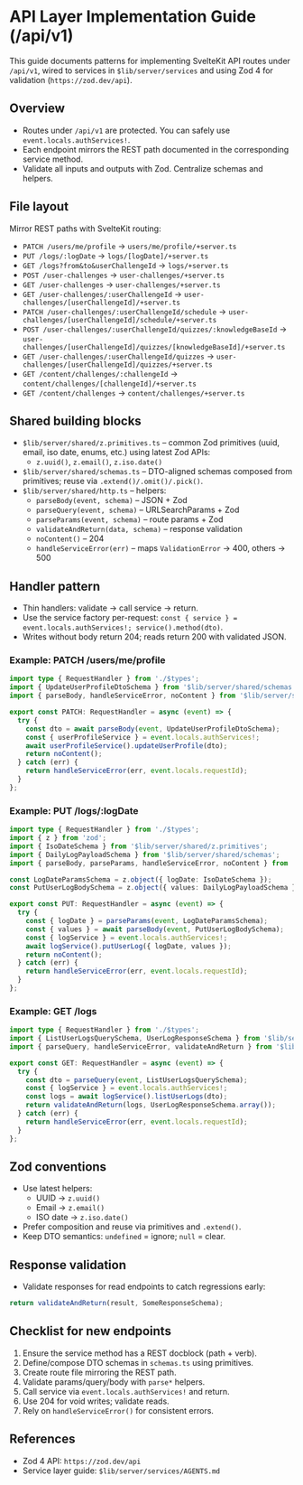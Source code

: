 # API Layer Implementation Guide (/api/v1)

This guide documents patterns for implementing SvelteKit API routes under `/api/v1`, wired to services in `$lib/server/services` and using Zod 4 for validation (`https://zod.dev/api`).

## Overview

- Routes under `/api/v1` are protected. You can safely use `event.locals.authServices!`.
- Each endpoint mirrors the REST path documented in the corresponding service method.
- Validate all inputs and outputs with Zod. Centralize schemas and helpers.

## File layout

Mirror REST paths with SvelteKit routing:
- `PATCH /users/me/profile` → `users/me/profile/+server.ts`
- `PUT /logs/:logDate` → `logs/[logDate]/+server.ts`
- `GET /logs?from&to&userChallengeId` → `logs/+server.ts`
- `POST /user-challenges` → `user-challenges/+server.ts`
- `GET /user-challenges` → `user-challenges/+server.ts`
- `GET /user-challenges/:userChallengeId` → `user-challenges/[userChallengeId]/+server.ts`
- `PATCH /user-challenges/:userChallengeId/schedule` → `user-challenges/[userChallengeId]/schedule/+server.ts`
- `POST /user-challenges/:userChallengeId/quizzes/:knowledgeBaseId` → `user-challenges/[userChallengeId]/quizzes/[knowledgeBaseId]/+server.ts`
- `GET /user-challenges/:userChallengeId/quizzes` → `user-challenges/[userChallengeId]/quizzes/+server.ts`
- `GET /content/challenges/:challengeId` → `content/challenges/[challengeId]/+server.ts`
- `GET /content/challenges` → `content/challenges/+server.ts`

## Shared building blocks

- `$lib/server/shared/z.primitives.ts` – common Zod primitives (uuid, email, iso date, enums, etc.) using latest Zod APIs:
  - `z.uuid()`, `z.email()`, `z.iso.date()`
- `$lib/server/shared/schemas.ts` – DTO-aligned schemas composed from primitives; reuse via `.extend()/.omit()/.pick()`.
- `$lib/server/shared/http.ts` – helpers:
  - `parseBody(event, schema)` – JSON + Zod
  - `parseQuery(event, schema)` – URLSearchParams + Zod
  - `parseParams(event, schema)` – route params + Zod
  - `validateAndReturn(data, schema)` – response validation
  - `noContent()` – 204
  - `handleServiceError(err)` – maps `ValidationError` → 400, others → 500

## Handler pattern

- Thin handlers: validate → call service → return.
- Use the service factory per-request: `const { service } = event.locals.authServices!; service().method(dto)`.
- Writes without body return 204; reads return 200 with validated JSON.

### Example: PATCH /users/me/profile
```ts
import type { RequestHandler } from './$types';
import { UpdateUserProfileDtoSchema } from '$lib/server/shared/schemas';
import { parseBody, handleServiceError, noContent } from '$lib/server/shared/http';

export const PATCH: RequestHandler = async (event) => {
  try {
    const dto = await parseBody(event, UpdateUserProfileDtoSchema);
    const { userProfileService } = event.locals.authServices!;
    await userProfileService().updateUserProfile(dto);
    return noContent();
  } catch (err) {
    return handleServiceError(err, event.locals.requestId);
  }
};
```

### Example: PUT /logs/:logDate
```ts
import type { RequestHandler } from './$types';
import { z } from 'zod';
import { IsoDateSchema } from '$lib/server/shared/z.primitives';
import { DailyLogPayloadSchema } from '$lib/server/shared/schemas';
import { parseBody, parseParams, handleServiceError, noContent } from '$lib/server/shared/http';

const LogDateParamsSchema = z.object({ logDate: IsoDateSchema });
const PutUserLogBodySchema = z.object({ values: DailyLogPayloadSchema });

export const PUT: RequestHandler = async (event) => {
  try {
    const { logDate } = parseParams(event, LogDateParamsSchema);
    const { values } = await parseBody(event, PutUserLogBodySchema);
    const { logService } = event.locals.authServices!;
    await logService().putUserLog({ logDate, values });
    return noContent();
  } catch (err) {
    return handleServiceError(err, event.locals.requestId);
  }
};
```

### Example: GET /logs
```ts
import type { RequestHandler } from './$types';
import { ListUserLogsQuerySchema, UserLogResponseSchema } from '$lib/server/shared/schemas';
import { parseQuery, handleServiceError, validateAndReturn } from '$lib/server/shared/http';

export const GET: RequestHandler = async (event) => {
  try {
    const dto = parseQuery(event, ListUserLogsQuerySchema);
    const { logService } = event.locals.authServices!;
    const logs = await logService().listUserLogs(dto);
    return validateAndReturn(logs, UserLogResponseSchema.array());
  } catch (err) {
    return handleServiceError(err, event.locals.requestId);
  }
};
```

## Zod conventions

- Use latest helpers:
  - UUID → `z.uuid()`
  - Email → `z.email()`
  - ISO date → `z.iso.date()`
- Prefer composition and reuse via primitives and `.extend()`.
- Keep DTO semantics: `undefined` = ignore; `null` = clear.

## Response validation

- Validate responses for read endpoints to catch regressions early:
```ts
return validateAndReturn(result, SomeResponseSchema);
```

## Checklist for new endpoints

1. Ensure the service method has a REST docblock (path + verb).
2. Define/compose DTO schemas in `schemas.ts` using primitives.
3. Create route file mirroring the REST path.
4. Validate params/query/body with `parse*` helpers.
5. Call service via `event.locals.authServices!` and return.
6. Use 204 for void writes; validate reads.
7. Rely on `handleServiceError()` for consistent errors.

## References

- Zod 4 API: `https://zod.dev/api`
- Service layer guide: `$lib/server/services/AGENTS.md`
